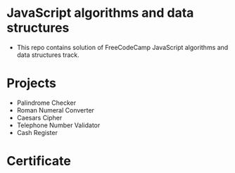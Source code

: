 # JavaScript algorithms and data structures
- This repo contains solution of FreeCodeCamp JavaScript algorithms and data structures track.

# Projects
- Palindrome Checker
- Roman Numeral Converter
- Caesars Cipher
- Telephone Number Validator
- Cash Register


# Certificate
